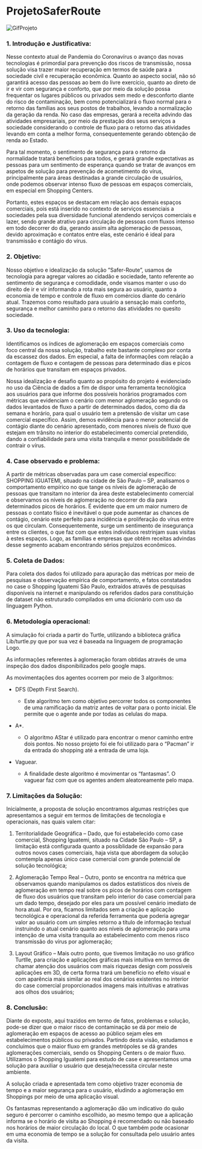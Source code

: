 # ProjetoSaferRoute


![GifProjeto](https://github.com/DouglasDeAlmeida/ProjetoSafeRoute/blob/master/saferRoute.gif)

### 1.	Introdução e Justificativa:

 Nesse contexto atual de Pandemia do Coronavírus o avanço das novas tecnologias é primordial para prevenção dos riscos de transmissão, nossa solução visa trazer maior recuperação em termos de saúde para a sociedade civil e recuperação econômica. Quanto ao aspecto social, não só garantirá acesso das pessoas ao bem do livre exercício, quanto ao direto de ir e vir com segurança e conforto, que por meio da solução possa frequentar os lugares públicos ou privados sem medo e desconforto diante do risco de contaminação, bem como potencializará o fluxo normal para o retorno das famílias aos seus postos de trabalhos, levando a normalização da geração da renda. No caso das empresas, gerará a receita advindo das atividades empresariais, por meio da prestação dos seus serviços a sociedade considerando o controle de fluxo para o retorno das atividades levando em conta a melhor forma, consequentemente gerando obtenção de renda ao Estado. 
 
 Para tal momento, o sentimento de segurança para o retorno da normalidade tratará benefícios para todos, e gerará grande expectativas as pessoas para um sentimento de esperança quando se tratar de avanços em aspetos de solução para prevenção de acometimento do vírus, principalmente para áreas destinadas a grande circulação de usuários, onde podemos observar intenso fluxo de pessoas em espaços comerciais, em especial em Shopping Centers.
 
 Portanto, estes espaços se destacam em relação aos demais espaços comerciais, pois está inserido no contexto de serviços essenciais a sociedades pela sua diversidade funcional atendendo serviços comerciais e lazer, sendo grande atrativo para circulação de pessoas com fluxos intenso em todo decorrer do dia, gerando assim alta aglomeração de pessoas, devido aproximação e contatos entre elas, este cenário é ideal para transmissão e contágio do vírus.  

### 2.	Objetivo:

Nosso objetivo e idealização da solução ”Safer-Route”, usamos de tecnologia para agregar valores ao cidadão e sociedade, tanto referente ao sentimento de segurança e comodidade, onde visamos manter o uso do direito de ir e vir informando a rota mais segura ao usuário, quanto a economia de tempo e controle de fluxo em comércios diante do cenário atual. Trazemos como resultado para usuário a sensação mais conforto, segurança e melhor caminho para o retorno das atividades no quesito sociedade.

### 3.	Uso da tecnologia:

  Identificamos os índices de aglomeração em espaços comerciais como foco central da nossa solução, trabalho este bastante complexo por conta da escassez dos dados. Em especial, a falta de informações com relação a contagem de fluxo e contagem de pessoas para determinado dias e picos de horários que transitam em espaços privados.
 
  Nossa idealização e desafio quanto ao propósito do projeto é evidenciado no uso da Ciência de dados a fim de dispor uma ferramenta tecnológica aos usuários para que informe dos possíveis horários programados com métricas que evidenciam o cenário com menor aglomeração segundo os dados levantados de fluxo a partir de determinados dados, como dia da semana e horário, para qual o usuário tem a pretensão de visitar um case comercial específico.
 Assim, demos evidência para o menor potencial de contágio diante do cenário apresentado, com menores níveis de fluxo que estejam em trânsito no interior do estabelecimento comercial pretendido, dando a confiabilidade para uma visita tranquila e menor possibilidade de contrair o vírus.
 
 ### 4.	Case observado e problema:
 
 A partir de métricas observadas para um case comercial específico: SHOPPING IGUATEMI, situado na cidade de São Paulo – SP, analisamos o comportamento empírico no que tange os níveis de aglomeração de pessoas que transitam no interior da área deste estabelecimento comercial e observamos os níveis de aglomeração no decorrer do dia para determinados picos de horários.
É evidente que em um maior numero de pessoas o contato físico é inevitável o que pode aumentar as chances de contágio, cenário este perfeito para incidência e proliferação do vírus entre os que circulam. Consequentemente, surge um sentimento de insegurança entre os clientes, o que faz com que estes indivíduos restrinjam suas visitas à estes espaços. Logo, as famílias e empresas que obtêm receitas advindas desse segmento acabam encontrando sérios prejuízos econômicos.

### 5.	Coleta de Dados:

 Para coleta dos dados foi utilizado para apuração das métricas por meio de pesquisas e observação empírica de comportamento, e fatos constatados no case o Shopping Iguatemi São Paulo, extraídos  através de pesquisas disponíveis na internet e manipulando os referidos dados para constituição de dataset não estruturado compilados em uma dicionário com uso da linguagem Python.

### 6.	Metodologia operacional:

A simulação foi criada a partir do Turtle, utilizando a biblioteca gráfica Lib/turtle.py que por sua vez é baseada na linguagem de programação Logo. 
 
As informações referentes à aglomeração foram obtidas através de uma inspeção 
dos dados disponibilizados pelo google maps. 
 
As movimentações dos agentes ocorrem por meio de 3 algoritmos:

- DFS (Depth First Search).
	
	- Este algoritmo tem como objetivo percorrer todos os componentes de uma ramificação da matriz antes de voltar para o ponto inicial. Ele permite que o agente ande por todas as celulas do mapa.
	
 
- A*.
	
	- O algoritmo AStar é utilizado para encontrar o menor caminho entre dois pontos. No nosso projeto foi ele foi utilizado para o “Pacman” ir da entrada do shopping até a entrada de uma loja. 
	  

- Vaguear.
	
	- A finalidade deste algoritmo é movimentar os “fantasmas”. O vaguear faz com que os agentes andem aleatoreamente pelo mapa.
    
### 7.	Limitações da Solução:

Inicialmente, a proposta de solução encontramos algumas restrições que apresentamos a seguir em termos de limitações de tecnologia e operacionais, nas quais valem citar: 

1.	Territorialidade Geográfica – Dado, que foi estabelecido como case comercial, Shopping Iguatemi, situado na Cidade São Paulo – SP, a limitação está configurada quanto a possiblidade de expansão para outros novos cases comerciais, haja vista que abordagem da solução comtempla apenas único case comercial com grande potencial de solução tecnológica; 

2.	Aglomeração Tempo Real – Outro, ponto se encontra na métrica que observamos quando manipulamos os dados estatísticos dos níveis de aglomeração em tempo real sobre os picos de horários com contagem de fluxo dos usuários que transitam pelo interior do case comercial para um dado tempo, desejado por eles para um possível cenário imediato de hora atual. Por ora, ficamos limitados sem a criação e aplicação tecnológica e operacional da referida ferramenta que poderia agregar valor ao usuário com um simples retorno a título de informação textual instruindo o atual cenário quanto aos níveis de aglomeração para uma intenção de uma visita tranquila ao estabelecimento com menos risco transmissão do vírus por aglomeração;

 
3.	Layout Gráfico – Mais outro ponto, que tivemos limitação no uso gráfico Turtlle, para criação e aplicações gráficas mais intuitiva em termos de chamar atenção dos usuários com mais riquezas design com possíveis aplicações em 3D, de certa forma trará um benefício no efeito visual e com aparência mais similar ao real dos cenários existentes no interior do case comercial proporcionados imagens mais intuitivas e atrativas aos olhos dos usuários;

### 8.	 Conclusão:

 Diante do exposto, aqui trazidos em termo de fatos, problemas e solução, pode-se dizer que o maior risco de contaminação se dá por meio de aglomeração em espaços de acesso ao público sejam eles em estabelecimentos públicos ou privados. Partindo desta visão, estudamos e concluímos que o maior fluxo em grandes metrópoles se dá grandes aglomerações comerciais, sendo os Shopping Centers o de maior fluxo. Utilizamos o Shopping Iguatemi para estudo de case e apresentamos uma solução para auxiliar o usuário que deseja/necessita circular neste ambiente.
 
 A solução criada e apresentada tem como objetivo trazer economia de tempo e a maior segurança para o usuário, eludindo a aglomeração em Shoppings por meio de uma aplicação visual. 
 
 Os fantasmas representando a aglomeração dão um indicativo do quão seguro é percorrer o caminho escolhido, ao mesmo tempo que a aplicação informa se o horário de visita ao Shopping é recomendado ou não baseado nos horários de maior circulação do local. O que também pode ocasionar em uma economia de tempo se a solução for consultada pelo usuário antes da visita.



